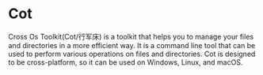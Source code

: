 # Cot
Cross Os Toolkit(Cot/行军床) is a toolkit that helps you to manage your files and directories in a more efficient way. It is a command line tool that can be used to perform various operations on files and directories. Cot is designed to be cross-platform, so it can be used on Windows, Linux, and macOS.
